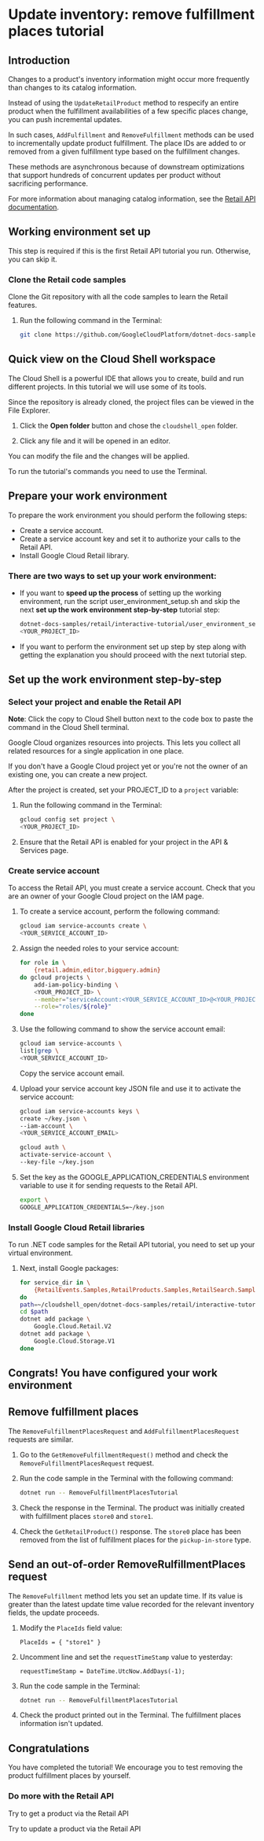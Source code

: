 <walkthrough-metadata>
  <meta name="title" content="Update inventory: remove fulfillment places tutorial" />
  <meta name="description" content="Removing fulfillment places." />
  <meta name="component_id" content="593554" />
</walkthrough-metadata>

# Update inventory: remove fulfillment places tutorial

## Introduction

Changes to a product's inventory information might occur more frequently than changes to its catalog information.

Instead of using the `UpdateRetailProduct` method to respecify an entire product when the fulfillment availabilities of a few specific places change, you can push incremental updates.

In such cases, `AddFulfillment` and `RemoveFulfillment` methods can be used to incrementally update product fulfillment. The place IDs are added to or removed from a given fulfillment type based on the fulfillment changes.

These methods are asynchronous because of downstream optimizations that support hundreds of concurrent updates per product without sacrificing performance.

For more information about managing catalog information, see the [Retail API documentation](https://cloud.google.com/retail/docs/inventory-updates#inventory-update-methods).

<walkthrough-tutorial-duration duration="5"></walkthrough-tutorial-duration>

## Working environment set up

This step is required if this is the first Retail API tutorial you run.
Otherwise, you can skip it.
### Clone the Retail code samples

Clone the Git repository with all the code samples to learn the Retail features.

1. Run the following command in the Terminal:
    ```bash
    git clone https://github.com/GoogleCloudPlatform/dotnet-docs-samples.git
    ```

## Quick view on the Cloud Shell workspace

The Cloud Shell is a powerful IDE that allows you to create, build and run different projects. In this tutorial we will use some of its tools.

Since the repository is already cloned, the project files can be viewed in the <walkthrough-editor-spotlight spotlightid="file-explorer">File Explorer</walkthrough-editor-spotlight>.

1. Click the **Open folder** button and chose the ```cloudshell_open``` folder.

1. Click any file and it will be opened in an editor.

You can modify the file and the changes will be applied.

To run the tutorial's commands you need to use the <walkthrough-editor-spotlight spotlightid="menu-terminal-new-terminal">Terminal</walkthrough-editor-spotlight>.

## Prepare your work environment

To prepare the work environment you should perform the following steps:
* Create a service account.
* Create a service account key and set it to authorize your calls to the Retail API.
* Install Google Cloud Retail library.

### There are two ways to set up your work environment:
* If you want to **speed up the process** of setting up the working environment, run the script <walkthrough-editor-open-file filepath="cloudshell_open/dotnet-docs-samples/retail/interactive-tutorial/user_environment_setup.sh">user_environment_setup.sh</walkthrough-editor-open-file> and skip the next **set up the work environment step-by-step** tutorial step:
    ```bash \
    dotnet-docs-samples/retail/interactive-tutorial/user_environment_setup.sh \
    <YOUR_PROJECT_ID>
    ``` 
* If you want to perform the environment set up step by step along with getting the explanation you should proceed with the next tutorial step.

## Set up the work environment step-by-step

### Select your project and enable the Retail API

**Note**: Click the copy to Cloud Shell button <walkthrough-cloud-shell-icon></walkthrough-cloud-shell-icon> next to the code box to paste the command in the Cloud Shell terminal.

Google Cloud organizes resources into projects. This lets you collect all related resources for a single application in one place.

If you don't have a Google Cloud project yet or you're not the owner of an existing one, you <walkthrough-watcher-block link-url="https://console.cloud.google.com/projectcreate">can create a new project</walkthrough-watcher-block>.

After the project is created, set your PROJECT_ID to a ```project``` variable:
1. Run the following command in the Terminal:
    ```bash
    gcloud config set project \
    <YOUR_PROJECT_ID>
    ```
1. Ensure that the Retail API is enabled for your project in the <walkthrough-watcher-block link-url="https://console.cloud.google.com/apis/api/retail.googleapis.com/">API & Services page</walkthrough-watcher-block>.

### Create service account
To access the Retail API, you must create a service account. Check that you are an owner of your Google Cloud project on the <walkthrough-watcher-block link-url="https://console.cloud.google.com/iam-admin/iam">IAM page</walkthrough-watcher-block>.
1. To create a service account, perform the following command:
    ```bash
    gcloud iam service-accounts create \
    <YOUR_SERVICE_ACCOUNT_ID>
    ```
1. Assign the needed roles to your service account:
    ```bash
    for role in \
        {retail.admin,editor,bigquery.admin}
    do gcloud projects \
        add-iam-policy-binding \
        <YOUR_PROJECT_ID> \
        --member="serviceAccount:<YOUR_SERVICE_ACCOUNT_ID>@<YOUR_PROJECT_ID>.iam.gserviceaccount.com" \
        --role="roles/${role}"
    done
    ```
1. Use the following command to show the service account email:
    ```bash
    gcloud iam service-accounts \
    list|grep \
    <YOUR_SERVICE_ACCOUNT_ID>
    ```
    Copy the service account email.
1. Upload your service account key JSON file and use it to activate the service account:
    ```bash
    gcloud iam service-accounts keys \
    create ~/key.json \
    --iam-account \
    <YOUR_SERVICE_ACCOUNT_EMAIL>
    ```

    ```bash
    gcloud auth \
    activate-service-account \
    --key-file ~/key.json
    ```
1. Set the key as the GOOGLE_APPLICATION_CREDENTIALS environment variable to use it for sending requests to the Retail API.
    ```bash \
    export \
    GOOGLE_APPLICATION_CREDENTIALS=~/key.json
    ```

### Install Google Cloud Retail libraries
To run .NET code samples for the Retail API tutorial, you need to set up your virtual environment.
1. Next, install Google packages:
    ```bash
    for service_dir in \
        {RetailEvents.Samples,RetailProducts.Samples,RetailSearch.Samples}
    do
    path=~/cloudshell_open/dotnet-docs-samples/retail/interactive-tutorial/$service_dir
    cd $path
    dotnet add package \
        Google.Cloud.Retail.V2
    dotnet add package \
        Google.Cloud.Storage.V1
    done
    ```

## Congrats! You have configured your work environment

## Remove fulfillment places

The `RemoveFulfillmentPlacesRequest` and `AddFulfillmentPlacesRequest` requests are similar.

1. Go to the <walkthrough-editor-select-regex filePath="cloudshell_open/dotnet-docs-samples/retail/interactive-tutorial/RetailProducts.Samples/RemoveFulfillmentPlacesSample.cs" regex="private static RemoveFulfillmentPlacesRequest GetRemoveFulfillmentRequest">`GetRemoveFulfillmentRequest()`</walkthrough-editor-select-regex> method and check the `RemoveFulfillmentPlacesRequest` request.

1. Run the code sample in the Terminal with the following command:
    ```bash
    dotnet run -- RemoveFulfillmentPlacesTutorial
    ```

1. Check the response in the Terminal. The product was initially created with fulfillment places `store0` and `store1`.

1. Check the ```GetRetailProduct()``` response. The `store0`  place has been removed from the list of fulfillment places for the `pickup-in-store` type.

## Send an out-of-order RemoveRulfillmentPlaces request

The `RemoveFulfillment` method lets you set an update time.
If its value is greater than the latest update time value recorded for the relevant inventory fields, the update proceeds.

1. Modify the <walkthrough-editor-select-regex filePath="cloudshell_open/dotnet-docs-samples/retail/interactive-tutorial/RetailProducts.Samples/RemoveFulfillmentPlacesSample.cs" regex="PlaceIds =">`PlaceIds`</walkthrough-editor-select-regex> field value:
    ```
    PlaceIds = { "store1" }
    ```

1. Uncomment line and set the <walkthrough-editor-select-regex filePath="cloudshell_open/dotnet-docs-samples/retail/interactive-tutorial/RetailProducts.Samples/RemoveFulfillmentPlacesSample.cs" regex="// The outdated request timestamp">`requestTimeStamp`</walkthrough-editor-select-regex> value to yesterday:
    ```
    requestTimeStamp = DateTime.UtcNow.AddDays(-1);
    ```

1. Run the code sample in the Terminal:
    ```bash
    dotnet run -- RemoveFulfillmentPlacesTutorial
    ```

1. Check the product printed out in the Terminal. The fulfillment places information isn't updated.

## Congratulations

<walkthrough-conclusion-trophy></walkthrough-conclusion-trophy>

You have completed the tutorial! We encourage you to test removing the product fulfillment places by yourself.

<walkthrough-inline-feedback></walkthrough-inline-feedback>

### Do more with the Retail API

<walkthrough-tutorial-card id="retail_api_v2_set_invenory_dotnet" icon="LOGO_DOTNET" title="Set inventory tutorial" keepPrevious=true>
Try to get a product via the Retail API</walkthrough-tutorial-card>

<walkthrough-tutorial-card id="retail_api_v2_add_fulfillment_places_dotnet" icon="LOGO_DOTNET" title="Add fulfillment tutorial" keepPrevious=true>Try to update a product via the Retail API</walkthrough-tutorial-card>